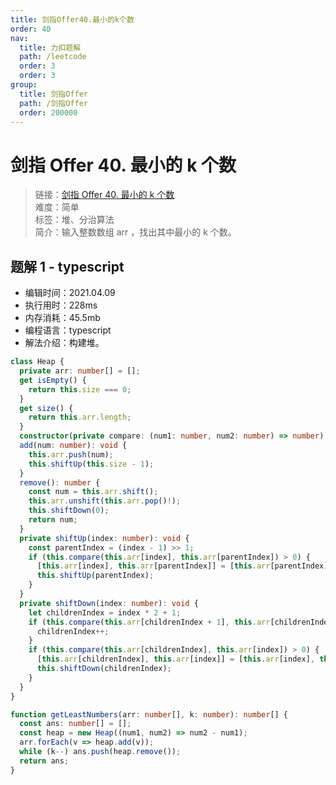 ```yaml
---
title: 剑指Offer40.最小的k个数
order: 40
nav:
  title: 力扣题解
  path: /leetcode
  order: 3
  order: 3
group:
  title: 剑指Offer
  path: /剑指Offer
  order: 200000
---
```


# 剑指 Offer 40. 最小的 k 个数

> 链接：[剑指 Offer 40. 最小的 k 个数](https://leetcode-cn.com/problems/zui-xiao-de-kge-shu-lcof/)  
> 难度：简单  
> 标签：堆、分治算法  
> 简介：输入整数数组 arr ，找出其中最小的 k 个数。

## 题解 1 - typescript

- 编辑时间：2021.04.09
- 执行用时：228ms
- 内存消耗：45.5mb
- 编程语言：typescript
- 解法介绍：构建堆。

```typescript
class Heap {
  private arr: number[] = [];
  get isEmpty() {
    return this.size === 0;
  }
  get size() {
    return this.arr.length;
  }
  constructor(private compare: (num1: number, num2: number) => number) {}
  add(num: number): void {
    this.arr.push(num);
    this.shiftUp(this.size - 1);
  }
  remove(): number {
    const num = this.arr.shift();
    this.arr.unshift(this.arr.pop()!);
    this.shiftDown(0);
    return num;
  }
  private shiftUp(index: number): void {
    const parentIndex = (index - 1) >> 1;
    if (this.compare(this.arr[index], this.arr[parentIndex]) > 0) {
      [this.arr[index], this.arr[parentIndex]] = [this.arr[parentIndex], this.arr[index]];
      this.shiftUp(parentIndex);
    }
  }
  private shiftDown(index: number): void {
    let childrenIndex = index * 2 + 1;
    if (this.compare(this.arr[childrenIndex + 1], this.arr[childrenIndex]) > 0) {
      childrenIndex++;
    }
    if (this.compare(this.arr[childrenIndex], this.arr[index]) > 0) {
      [this.arr[childrenIndex], this.arr[index]] = [this.arr[index], this.arr[childrenIndex]];
      this.shiftDown(childrenIndex);
    }
  }
}

function getLeastNumbers(arr: number[], k: number): number[] {
  const ans: number[] = [];
  const heap = new Heap((num1, num2) => num2 - num1);
  arr.forEach(v => heap.add(v));
  while (k--) ans.push(heap.remove());
  return ans;
}
```
